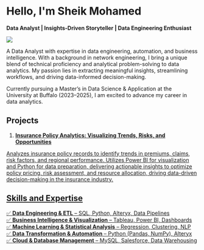 # Hello, I'm Sheik Mohamed
**Data Analyst | Insights-Driven Storyteller | Data Engineering Enthusiast**

<a href="https://www.linkedin.com/in/sheik-mohamed-p"><img src="https://img.shields.io/badge/-LinkedIn-0072b1?&style=for-the-badge&logo=linkedin&logoColor=white" /></a>

A Data Analyst with expertise in data engineering, automation, and business intelligence. With a background in network engineering, I bring a unique blend of technical proficiency and analytical problem-solving to data analytics. My passion lies in extracting meaningful insights, streamlining workflows, and driving data-informed decision-making.

Currently pursuing a Master’s in Data Science & Application at the University at Buffalo (2023–2025), I am excited to advance my career in data analytics.

## Projects
1. <a href="https://github.com/Sheik1sha/Insurance-Policy-Analytics">**Insurance Policy Analytics: Visualizing Trends, Risks, and Opportunities**

 Analyzes insurance policy records to identify trends in premiums, claims, risk factors, and regional performance. Utilizes Power BI for visualization and Python for data preparation, delivering actionable insights to optimize 
 policy pricing, risk assessment, and resource allocation, driving data-driven decision-making in the insurance industry.
   
## Skills and Expertise  

✅ **Data Engineering & ETL** – SQL, Python, Alteryx, Data Pipelines  
✅ **Business Intelligence & Visualization** – Tableau, Power BI, Dashboards  
✅ **Machine Learning & Statistical Analysis** – Regression, Clustering, NLP  
✅ **Data Transformation & Automation** – Python (Pandas, NumPy), Alteryx  
✅ **Cloud & Database Management** – MySQL, Salesforce, Data Warehousing
